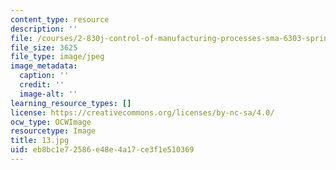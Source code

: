 ```yaml
---
content_type: resource
description: ''
file: /courses/2-830j-control-of-manufacturing-processes-sma-6303-spring-2008/eb8bc1e72586e48e4a17ce3f1e510369_13.jpg
file_size: 3625
file_type: image/jpeg
image_metadata:
  caption: ''
  credit: ''
  image-alt: ''
learning_resource_types: []
license: https://creativecommons.org/licenses/by-nc-sa/4.0/
ocw_type: OCWImage
resourcetype: Image
title: 13.jpg
uid: eb8bc1e7-2586-e48e-4a17-ce3f1e510369
---
```

